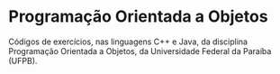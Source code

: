 # Programação Orientada a Objetos
Códigos de exercícios, nas linguagens C++ e Java, da disciplina Programação Orientada a Objetos, da Universidade Federal da Paraíba (UFPB).
